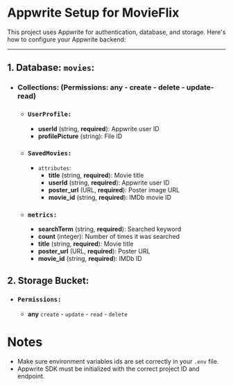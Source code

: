 # Appwrite Setup for MovieFlix

This project uses Appwrite for authentication, database, and storage. Here's how to configure your Appwrite backend:

---

## 1. Database: `movies`:

- ### Collections: (Permissions: any - create - delete - update- read)
  - ### `UserProfile:`
    - **userId** (string, **required**): Appwrite user ID
    - **profilePicture** (string): File ID
  - ### `SavedMovies:`
    - `attributes`:
      - **title** (string, **required**): Movie title
      - **userId** (string, **required**): Appwrite user ID
      - **poster_url** (URL, **required**): Poster image URL
      - **movie_id** (string, **required**): IMDb movie ID
  - ### `metrics:`
    - **searchTerm** (string, **required**): Searched keyword
    - **count** (integer): Number of times it was searched
    - **title** (string, **required**): Movie title
    - **poster_url** (URL, **required**): Poster URL
    - **movie_id** (string, **required**): IMDb ID

## 2. Storage Bucket:

- ### `Permissions:`
  - **any** `create` - `update` - `read` - `delete`

# Notes

- Make sure environment variables ids are set correctly in your `.env` file.
- Appwrite SDK must be initialized with the correct project ID and endpoint.
